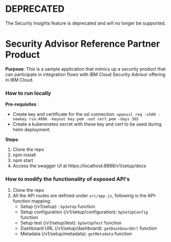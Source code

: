 # DEPRECATED
The Security Insights feature is deprecated and will no longer be supported.

# Security Advisor Reference Partner Product 

**Purpose**: This is a sample application that mimics up a security product that can participate in integration flows with IBM Cloud Security Advisor offering in IBM Cloud.

### How to run locally
**Pre-requisites** :
  - Create key and certificate for the ssl connection.
    `openssl req -x509 -newkey rsa:4096 -keyout key.pem -out cert.pem -days 365`
  - Create a kuberenetes secret with these key and cert to be used during helm deployment.

**Steps**:
1) Clone the repo
2) npm install
3) npm start
4) Access the swagger UI at https://localhost:8888/v1/setup/docs


### How to modify the functionality of exposed API's
1) Clone the repo
2) All the API routes are defined under `src/app.js`, following is the API-function mapping:
   - Setup (/v1/setup) : `bpSetUp` function
   - Setup configuration (/v1/setup/configuration): `bpSetUpConfig` function
   - Setup test (/v1/setup/test): `bpSetUpTest` function
   - Dashboard URL (/v1/setup/dashboard): `getDashboardUrl` function
   - Metadata (/v1/setup/metadata): `getMetadata` function
